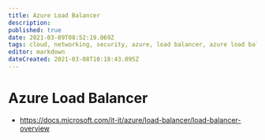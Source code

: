 ```yaml
---
title: Azure Load Balancer
description: 
published: true
date: 2021-03-09T08:52:19.069Z
tags: cloud, networking, security, azure, load balancer, azure load balancer
editor: markdown
dateCreated: 2021-03-08T10:18:43.095Z
---
```


# Azure Load Balancer
- https://docs.microsoft.com/it-it/azure/load-balancer/load-balancer-overview	